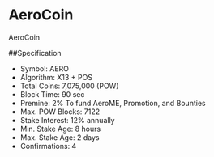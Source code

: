 AeroCoin
========

AeroCoin

##Specification


* Symbol: AERO
* Algorithm: X13 + POS
* Total Coins: 7,075,000 (POW)
* Block Time: 90 sec
* Premine: 2% To fund AeroME, Promotion, and Bounties
* Max. POW Blocks: 7122
* Stake Interest: 12% annually
* Min. Stake Age: 8 hours
* Max. Stake Age: 2 days
* Confirmations: 4

